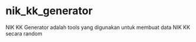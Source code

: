 # nik_kk_generator
NIK KK Generator adalah tools yang digunakan untuk membuat data NIK KK secara random
